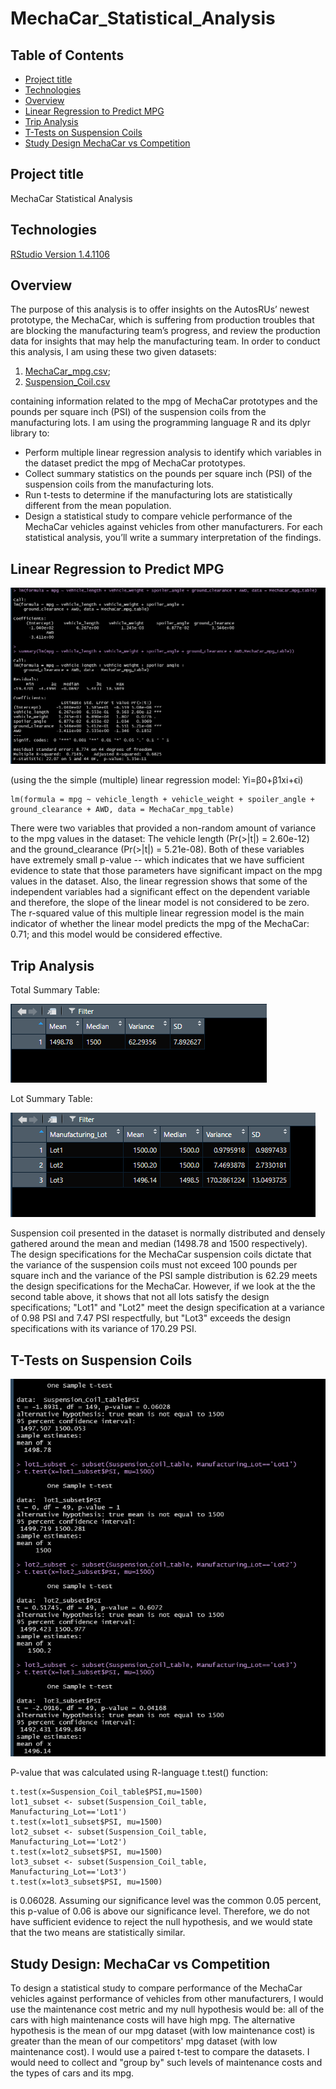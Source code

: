 # MechaCar_Statistical_Analysis

## Table of Contents
* [Project title](#project-title)
* [Technologies](#technologies)
* [Overview](#overview)
* [Linear Regression to Predict MPG](#linear-regression-to-predict-mpg)
* [Trip Analysis](#trip-analysis)
* [T-Tests on Suspension Coils](#t-tests-on-suspension-coils)
* [Study Design MechaCar vs Competition](#study-design-mechacar-vs-competition)


## Project title
MechaCar Statistical Analysis

## Technologies
[RStudio Version 1.4.1106](https://www.rstudio.com/products/rstudio/download/#download)


## Overview
The purpose of this analysis is to offer insights on the AutosRUs’ newest prototype, the MechaCar, which is suffering from production troubles that are blocking the manufacturing team’s progress, and review the production data for insights that may help the manufacturing team. In order to conduct this analysis, I am using these two given datasets: 
1. [MechaCar_mpg.csv](https://github.com/Bominkkwon/MechaCar_Statistical_Analysis/blob/main/MechaCar_mpg.csv);
2. [Suspension_Coil.csv](https://github.com/Bominkkwon/MechaCar_Statistical_Analysis/blob/main/Suspension_Coil.csv)

containing information related to the mpg of MechaCar prototypes and the pounds per square inch (PSI) of the suspension coils from the manufacturing lots. I am using the programming language R and its dplyr library to:
*  Perform multiple linear regression analysis to identify which variables in the dataset predict the mpg of MechaCar prototypes.
*  Collect summary statistics on the pounds per square inch (PSI) of the suspension coils from the manufacturing lots.
*  Run t-tests to determine if the manufacturing lots are statistically different from the mean population.
*  Design a statistical study to compare vehicle performance of the MechaCar vehicles against vehicles from other manufacturers. For each statistical analysis, you’ll write a summary interpretation of the findings.


## Linear Regression to Predict MPG
![](img/linear_regression_to_predict_MPG.png)

(using the the simple (multiple) linear regression model: Yi=β0+β1xi+ϵi)
 ```studioR
 lm(formula = mpg ~ vehicle_length + vehicle_weight + spoiler_angle + ground_clearance + AWD, data = MechaCar_mpg_table)
 ```

There were two variables that provided a non-random amount of variance to the mpg values in the dataset: The vehicle length (Pr(>|t|) = 2.60e-12)  and the ground_clearance (Pr(>|t|) = 5.21e-08). Both of these variables have extremely small p-value -- which indicates that we have sufficient evidence to state that those parameters have significant impact on the mpg values in the dataset. Also, the linear regression shows that some of the independent variables had a significant effect on the dependent variable and therefore, the slope of the linear model is not considered to be zero. The r-squared value of this multiple linear regression model is the main indicator of whether the linear model predicts the mpg of the MechaCar: 0.71; and this model would be considered effective. 


## Trip Analysis

Total Summary Table:

![Total Summary](img/total_summary.png)

Lot Summary Table:

![Lot Summary](img/lot_summary.png)

Suspension coil presented in the dataset is normally distributed and densely gathered around the mean and median (1498.78 and 1500 respectively). The design specifications for the MechaCar suspension coils dictate that the variance of the suspension coils must not exceed 100 pounds per square inch and the variance of the PSI sample distribution is 62.29 meets the design specifications for the MechaCar. However, if we look at the the second table above, it shows that not all lots satisfy the design specifications; "Lot1" and "Lot2" meet the design specification at a variance of 0.98 PSI and 7.47 PSI respectfully, but "Lot3" exceeds the design specifications with its variance of 170.29 PSI. 


## T-Tests on Suspension Coils
![T-Tests](img/t_test.png)

P-value that was calculated using R-language t.test() function:
```Rstudio
t.test(x=Suspension_Coil_table$PSI,mu=1500)
lot1_subset <- subset(Suspension_Coil_table, Manufacturing_Lot=='Lot1') 
t.test(x=lot1_subset$PSI, mu=1500) 
lot2_subset <- subset(Suspension_Coil_table, Manufacturing_Lot=='Lot2') 
t.test(x=lot2_subset$PSI, mu=1500) 
lot3_subset <- subset(Suspension_Coil_table, Manufacturing_Lot=='Lot3') 
t.test(x=lot3_subset$PSI, mu=1500)
```
is 0.06028. Assuming our significance level was the common 0.05 percent, this p-value of 0.06 is above our significance level. Therefore, we do not have sufficient evidence to reject the null hypothesis, and we would state that the two means are statistically similar.

## Study Design: MechaCar vs Competition

To design a statistical study to compare performance of the MechaCar vehicles against performance of vehicles from other manufacturers, I would use the maintenance cost metric and my null hypothesis would be: all of the cars with high maintenance costs will have high mpg. The alternative hypothesis is the mean of our mpg dataset (with low maintenance cost) is greater than the mean of our competitors' mpg dataset (with low maintenance cost). I would use a paired t-test to compare the datasets. I would need to collect and "group by" such levels of maintenance costs and the types of cars and its mpg.









